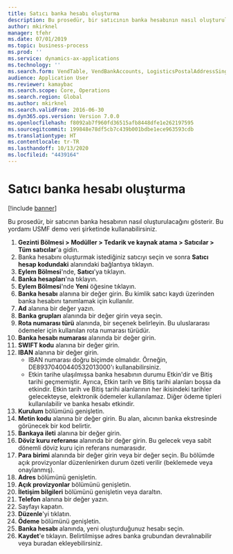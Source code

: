 ```yaml
---
title: Satıcı banka hesabı oluşturma
description: Bu prosedür, bir satıcının banka hesabının nasıl oluşturulacağını gösterir.
author: mkirknel
manager: tfehr
ms.date: 07/01/2019
ms.topic: business-process
ms.prod: ''
ms.service: dynamics-ax-applications
ms.technology: ''
ms.search.form: VendTable, VendBankAccounts, LogisticsPostalAddressSingle
audience: Application User
ms.reviewer: kamaybac
ms.search.scope: Core, Operations
ms.search.region: Global
ms.author: mkirknel
ms.search.validFrom: 2016-06-30
ms.dyn365.ops.version: Version 7.0.0
ms.openlocfilehash: f8092ab7f960fd36515afb8448dfe1e262197595
ms.sourcegitcommit: 199848e78df5cb7c439b001bdbe1ece963593cdb
ms.translationtype: HT
ms.contentlocale: tr-TR
ms.lasthandoff: 10/13/2020
ms.locfileid: "4439164"
---
```

# <a name="create-a-vendor-bank-account"></a>Satıcı banka hesabı oluşturma

[!include [banner](../../includes/banner.md)]

Bu prosedür, bir satıcının banka hesabının nasıl oluşturulacağını gösterir. Bu yordamı USMF demo veri şirketinde kullanabilirsiniz.

1. **Gezinti Bölmesi > Modüller > Tedarik ve kaynak atama > Satıcılar > Tüm satıcılar**'a gidin.
2. Banka hesabını oluşturmak istediğiniz satıcıyı seçin ve sonra **Satıcı hesap kodundaki** alanındaki bağlantıya tıklayın.
3. **Eylem Bölmesi**'nde, **Satıcı**'ya tıklayın.
4. **Banka hesapları**'na tıklayın.
5. **Eylem Bölmesi**'nde **Yeni** öğesine tıklayın.
6. **Banka hesabı** alanına bir değer girin. Bu kimlik satıcı kaydı üzerinden banka hesabını tanımlamak için kullanılır.  
7. **Ad** alanına bir değer yazın.
8. **Banka grupları** alanında bir değer girin veya seçin.
9. **Rota numarası türü** alanında, bir seçenek belirleyin. Bu uluslararası ödemeler için kullanılan rota numarası türüdür.  
10. **Banka hesabı numarası** alanında bir değer girin.
11. **SWIFT kodu** alanına bir değer girin.
12. **IBAN** alanına bir değer girin.
    - IBAN numarası doğru biçimde olmalıdır. Örneğin, DE89370400440532013000'ı kullanabilirsiniz.  
    - Etkin tarihe ulaşılmışsa banka hesabının durumu Etkin'dir ve Bitiş tarihi geçmemiştir. Ayrıca, Etkin tarih ve Bitiş tarihi alanları boşsa da etkindir. Etkin tarih ve Bitiş tarihi alanlarının her ikisindeki tarihler gelecekteyse, elektronik ödemeler kullanılamaz. Diğer ödeme tipleri kullanılabilir ve banka hesabı etkindir.  
13. **Kurulum** bölümünü genişletin.
14. **Metin kodu** alanına bir değer girin. Bu alan, alıcının banka ekstresinde görünecek bir kod belirtir.  
15. **Bankaya ileti** alanına bir değer girin.
16. **Döviz kuru referansı** alanında bir değer girin. Bu gelecek veya sabit dönemli döviz kuru için referans numarasıdır.
17. **Para birimi** alanında bir değer girin veya bir değer seçin. Bu bölümde açık provizyonlar düzenlenirken durum özeti verilir (beklemede veya onaylanmış).  
18. **Adres** bölümünü genişletin.
19. **Açık provizyonlar** bölümünü genişletin.
20. **İletişim bilgileri** bölümünü genişletin veya daraltın.
21. **Telefon** alanına bir değer yazın.
22. Sayfayı kapatın.
23. **Düzenle**'yi tıklatın.
24. **Ödeme** bölümünü genişletin.
25. **Banka hesabı** alanında, yeni oluşturduğunuz hesabı seçin.
26. **Kaydet**'e tıklayın. Belirtilmişse adres banka grubundan devralınabilir veya buradan ekleyebilirsiniz.  

